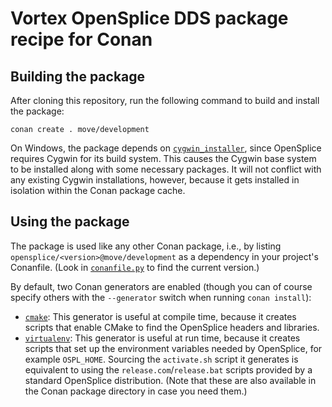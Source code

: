 Vortex OpenSplice DDS package recipe for Conan
==============================================

Building the package
--------------------
After cloning this repository, run the following command to build and install
the package:

    conan create . move/development

On Windows, the package depends on [`cygwin_installer`], since OpenSplice
requires Cygwin for its build system.  This causes the Cygwin base system
to be installed along with some necessary packages.  It will not conflict
with any existing Cygwin installations, however, because it gets installed
in isolation within the Conan package cache.

Using the package
-----------------
The package is used like any other Conan package, i.e., by listing
`opensplice/<version>@move/development` as a dependency in your project's
Conanfile.  (Look in [`conanfile.py`] to find the current version.)

By default, two Conan generators are enabled (though you can of course
specify others with the `--generator` switch when running `conan install`):

  - [`cmake`]: This generator is useful at compile time, because it creates
    scripts that enable CMake to find the OpenSplice headers and libraries.
  - [`virtualenv`]: This generator is useful at run time, because it creates
    scripts that set up the environment variables needed by OpenSplice, for
    example `OSPL_HOME`.  Sourcing the `activate.sh` script it generates is
    equivalent to using the `release.com`/`release.bat` scripts provided by
    a standard OpenSplice distribution.  (Note that these are also available
    in the Conan package directory in case you need them.)


[`cmake`]: https://docs.conan.io/en/latest/reference/generators/cmake.html
[`conanfile.py`]: ./conanfile.py
[`cygwin_installer`]: https://docs.conan.io/en/latest/systems_cross_building/windows_subsystems.html
[`virtualenv`]: https://docs.conan.io/en/latest/reference/generators/virtualenv.html

